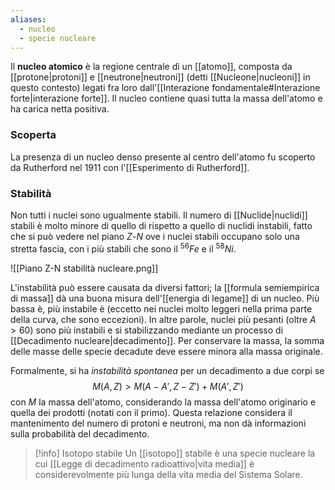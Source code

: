 ```yaml
---
aliases:
  - nucleo
  - specie nucleare
---
```

Il **nucleo atomico** è la regione centrale di un [[atomo]], composta da [[protone|protoni]] e [[neutrone|neutroni]] (detti [[Nucleone|nucleoni]] in questo contesto) legati fra loro dall'[[Interazione fondamentale#Interazione forte|interazione forte]]. Il nucleo contiene quasi tutta la massa dell'atomo e ha carica netta positiva.
### Scoperta
La presenza di un nucleo denso presente al centro dell'atomo fu scoperto da Rutherford nel 1911 con l'[[Esperimento di Rutherford]].
### Stabilità
Non tutti i nuclei sono ugualmente stabili. Il numero di [[Nuclide|nuclidi]] stabili è molto minore di quello di rispetto a quello di nuclidi instabili, fatto che si può vedere nel piano $Z$-$N$ ove i nuclei stabili occupano solo una stretta fascia, con i più stabili che sono il $^{56}Fe$ e il $^{58}Ni$.

![[Piano Z-N stabilità nucleare.png]]

L'instabilità può essere causata da diversi fattori; la [[formula semiempirica di massa]] dà una buona misura dell'[[energia di legame]] di un nucleo. Più bassa è, più instabile è (eccetto nei nuclei molto leggeri nella prima parte della curva, che sono eccezioni). In altre parole, nuclei più pesanti (oltre $A>60$) sono più instabili e si stabilizzando mediante un processo di [[Decadimento nucleare|decadimento]]. Per conservare la massa, la somma delle masse delle specie decadute deve essere minora alla massa originale.

Formalmente, si ha *instabilità spontanea* per un decadimento a due corpi se
$$M(A,Z)>M(A-A',Z-Z')+M(A',Z')$$
con $M$ la massa dell'atomo, considerando la massa dell'atomo originario e quella dei prodotti (notati con il primo). Questa relazione considera il mantenimento del numero di protoni e neutroni, ma non dà informazioni sulla probabilità del decadimento.

> [!info] Isotopo stabile
> Un [[isotopo]] stabile è una specie nucleare la cui [[Legge di decadimento radioattivo|vita media]] è considerevolmente più lunga della vita media del Sistema Solare.

